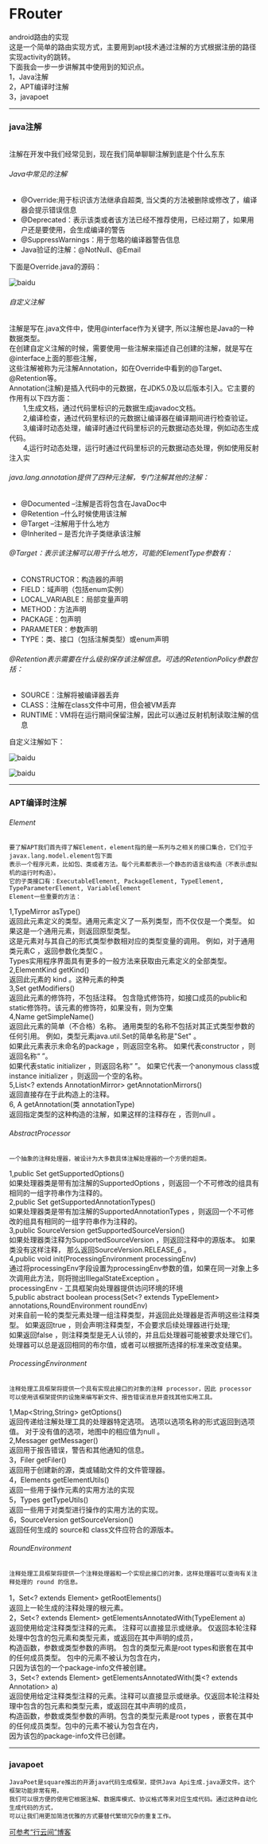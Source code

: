 # FRouter
android路由的实现<br>
这是一个简单的路由实现方式，主要用到apt技术通过注解的方式根据注册的路径实现activity的跳转。<br>
下面我会一步一步讲解其中使用到的知识点。<br>
1，Java注解<br>
2，APT编译时注解<br>
3，javapoet<br>

*****************************

### java注解
<br>
注解在开发中我们经常见到，现在我们简单聊聊注解到底是个什么东东<br>

###### Java中常见的注解
* @Override:用于标识该方法继承自超类, 当父类的方法被删除或修改了，编译器会提示错误信息
* @Deprecated：表示该类或者该方法已经不推荐使用，已经过期了，如果用户还是要使用，会生成编译的警告
* @SuppressWarnings：用于忽略的编译器警告信息
* Java验证的注解：@NotNull、@Email
  
 下面是Override.java的源码：
  
  
  ![baidu](https://github.com/funaifu/FRouter/blob/master/imge/override.jpg)
 
###### 自定义注解
  
  注解是写在.java文件中，使用@interface作为关键字, 所以注解也是Java的一种数据类型。<br>
  在创建自定义注解的时候，需要使用一些注解来描述自己创建的注解，就是写在@interface上面的那些注解，<br>
  这些注解被称为元注解Annotation，如在Override中看到的@Target、@Retention等。<br>
  Annotation(注解)是插入代码中的元数据，在JDK5.0及以后版本引入。它主要的作用有以下四方面：<br>
  1,生成文档，通过代码里标识的元数据生成javadoc文档。<br>
  2,编译检查，通过代码里标识的元数据让编译器在编译期间进行检查验证。<br>
  3,编译时动态处理，编译时通过代码里标识的元数据动态处理，例如动态生成代码。<br>
  4,运行时动态处理，运行时通过代码里标识的元数据动态处理，例如使用反射注入实<br>
 
###### java.lang.annotation提供了四种元注解，专门注解其他的注解：
* @Documented –注解是否将包含在JavaDoc中
* @Retention –什么时候使用该注解
* @Target –注解用于什么地方
* @Inherited – 是否允许子类继承该注解

###### @Target：表示该注解可以用于什么地方，可能的ElementType参数有：
* CONSTRUCTOR：构造器的声明
* FIELD：域声明（包括enum实例）
* LOCAL_VARIABLE：局部变量声明
* METHOD：方法声明
* PACKAGE：包声明
* PARAMETER：参数声明
* TYPE：类、接口（包括注解类型）或enum声明
   
###### @Retention表示需要在什么级别保存该注解信息。可选的RetentionPolicy参数包括：
* SOURCE：注解将被编译器丢弃
* CLASS：注解在class文件中可用，但会被VM丢弃
* RUNTIME：VM将在运行期间保留注解，因此可以通过反射机制读取注解的信息

自定义注解如下：

 ![baidu](https://github.com/funaifu/FRouter/blob/master/imge/router.jpg)
 
 ![baidu](https://github.com/funaifu/FRouter/blob/master/imge/router_execute.jpg)
 
 *******************************************
 
 ### APT编译时注解
 
 ###### Element
 
    要了解APT我们首先得了解Element，element指的是一系列与之相关的接口集合，它们位于javax.lang.model.element包下面
    表示一个程序元素，比如包、类或者方法。每个元素都表示一个静态的语言级构造（不表示虚拟机的运行时构造）。
    它的子类接口有：ExecutableElement, PackageElement, TypeElement, TypeParameterElement, VariableElement
    Element一些重要的方法：
 1,TypeMirror asType() <br>
  返回此元素定义的类型。通用元素定义了一系列类型，而不仅仅是一个类型。 如果这是一个通用元素，则返回原型类型。 <br>
  这是元素对与其自己的形式类型参数相对应的类型变量的调用。 例如，对于通用类元素C<N extends Number> ，返回参数化类型C<N> 。 <br>
  Types实用程序界面具有更多的一般方法来获取由元素定义的全部类型。<br>
 2,ElementKind getKind() <br>
  返回此元素的 kind 。这种元素的种类<br>
 3,Set<Modifier> getModifiers()<br>
  返回此元素的修饰符，不包括注释。 包含隐式修饰符，如接口成员的public和static修饰符。该元素的修饰符，如果没有，则为空集<br>
 4,Name getSimpleName()<br>
  返回此元素的简单（不合格）名称。 通用类型的名称不包括对其正式类型参数的任何引用。 例如，类型元素java.util.Set<E>的简单名称是"Set" 。<br>
  如果此元素表示未命名的package ，则返回空名称。 如果代表constructor ，则返回名称“ <init> ”。<br>
  如果代表static initializer ，则返回名称“ <clinit> ”。 如果它代表一个anonymous class或instance initializer ，则返回一个空的名称。<br>
 5,List<? extends AnnotationMirror> getAnnotationMirrors()<br>
  返回直接存在于此构造上的注释。<br>
 6,<A extends Annotation> A getAnnotation(类<A> annotationType)<br>
  返回指定类型的这种构造的注解，如果这样的注释存在 ，否则null 。<br>

###### AbstractProcessor

    一个抽象的注释处理器，被设计为大多数具体注解处理器的一个方便的超类。
1,public Set<String> getSupportedOptions()<br>
  如果处理器类是带有加注解的SupportedOptions ，则返回一个不可修改的组具有相同的一组字符串作为注释的。<br>
2,public Set<String> getSupportedAnnotationTypes()<br>
  如果处理器类是带有加注解的SupportedAnnotationTypes ，则返回一个不可修改的组具有相同的一组字符串作为注释的。<br>
3,public SourceVersion getSupportedSourceVersion()<br>
  如果处理器类注释为SupportedSourceVersion ，则返回注释中的源版本。 如果类没有这样注释， 那么返回SourceVersion.RELEASE_6 。<br>
4,public void init(ProcessingEnvironment processingEnv)<br>
  通过将processingEnv字段设置为processingEnv参数的值，如果在同一对象上多次调用此方法，则将抛出IllegalStateException 。<br>
  processingEnv - 工具框架向处理器提供访问环境的环境<br>
5,public abstract boolean process(Set<? extends TypeElement> annotations,RoundEnvironment roundEnv)<br>
  对来自前一轮的类型元素处理一组注释类型，并返回此处理器是否声明这些注释类型。 如果返回true ，则会声明注释类型，不会要求后续处理器进行处理; <br>
  如果返回false ，则注释类型是无人认领的，并且后处理器可能被要求处理它们。 处理器可以总是返回相同的布尔值，或者可以根据所选择的标准来改变结果。<br>

###### ProcessingEnvironment

    注释处理工具框架将提供一个具有实现此接口的对象的注释 processor，因此 processor 
    可以使用该框架提供的设施来编写新文件、报告错误消息并查找其他实用工具。
1,Map<String,String> getOptions()<br>
  返回传递给注解处理工具的处理器特定选项。 选项以选项名称的形式返回到选项值。 对于没有值的选项，地图中的相应值为null 。<br>
2,Messager getMessager()<br>
  返回用于报告错误，警告和其他通知的信息。<br>
3，Filer getFiler()<br>
  返回用于创建新的源，类或辅助文件的文件管理器。<br>
4，Elements getElementUtils()<br>
  返回一些用于操作元素的实用方法的实现<br>
5，Types getTypeUtils()<br>
  返回一些用于对类型进行操作的实用方法的实现。<br>
6，SourceVersion getSourceVersion()<br>
  返回任何生成的 source和 class文件应符合的源版本。<br>
 
###### RoundEnvironment

    注释处理工具框架将提供一个注释处理器和一个实现此接口的对象，这样处理器可以查询有关注释处理的 round 的信息。
1，Set<? extends Element> getRootElements()<br>
返回上一轮生成的注释处理的根元素。<br>
2，Set<? extends Element> getElementsAnnotatedWith(TypeElement a)<br>
返回使用给定注释类型注释的元素。 注释可以直接显示或继承。 仅返回本轮注释处理中包含的包元素和类型元素，或返回在其中声明的成员，<br>
构造函数，参数或类型参数的声明。 包含的类型元素是root types和嵌套在其中的任何成员类型。 包中的元素不被认为包含在内，<br>
只因为该包的一个package-info文件被创建。<br>
3，Set<? extends Element> getElementsAnnotatedWith(类<? extends Annotation> a)<br>
返回使用给定注释类型注释的元素。注释可以直接显示或继承。仅返回本轮注释处理中包含的包元素和类型元素，或返回在其中声明的成员，<br>
构造函数，参数或类型参数的声明。包含的类型元素是root types ，嵌套在其中的任何成员类型。包中的元素不被认为包含在内，<br>
因为该包的package-info文件已创建。<br>

************************************************************************************

### javapoet

    JavaPoet是square推出的开源java代码生成框架，提供Java Api生成.java源文件。这个框架功能非常有用，
    我们可以很方便的使用它根据注解、数据库模式、协议格式等来对应生成代码。通过这种自动化生成代码的方式，
    可以让我们用更加简洁优雅的方式要替代繁琐冗杂的重复工作。
    
 
[可参考“行云间”博客](https://blog.csdn.net/IO_Field/article/details/89355941)
   
   

  
  


  















 
 


 
